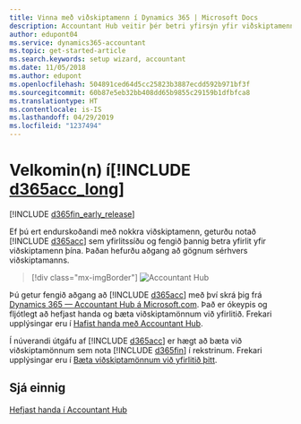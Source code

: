 ```yaml
---
title: Vinna með viðskiptamenn í Dynamics 365 | Microsoft Docs
description: Accountant Hub veitir þér betri yfirsýn yfir viðskiptamenn þína þannig að þú getur auðveldlega skipt frá einum viðskiptamanni yfir í annan.
author: edupont04
ms.service: dynamics365-accountant
ms.topic: get-started-article
ms.search.keywords: setup wizard, accountant
ms.date: 11/05/2018
ms.author: edupont
ms.openlocfilehash: 504891ced64d5cc25823b3887ecdd592b971bf3f
ms.sourcegitcommit: 60b87e5eb32bb408dd65b9855c29159b1dfbfca8
ms.translationtype: HT
ms.contentlocale: is-IS
ms.lasthandoff: 04/29/2019
ms.locfileid: "1237494"
---
```

# <a name="welcome-to-include-d365acclongincludesd365acclongmdmd"></a>Velkomin(n) í[!INCLUDE [d365acc_long](includes/d365acc_long_md.md)]
[!INCLUDE [d365fin_early_release](includes/d365fin_early_release.md.md)]

Ef þú ert endurskoðandi með nokkra viðskiptamenn, geturðu notað [!INCLUDE [d365acc](includes/d365acc_md.md)] sem yfirlitssíðu og fengið þannig betra yfirlit yfir viðskiptamenn þína. Þaðan hefurðu aðgang að gögnum sérhvers viðskiptamanns.  

> [!div class="mx-imgBorder"]
> ![Accountant Hub](./media/accountant-get-started/accountant-dashboard.png)

Þú getur fengið aðgang að [!INCLUDE [d365acc](includes/d365acc_md.md)] með því skrá þig frá [Dynamics 365 — Accountant Hub á Microsoft.com](https://www.microsoft.com/en-us/dynamics365/financial-insights-for-accountants). Það er ókeypis og fljótlegt að hefjast handa og bæta viðskiptamönnum við yfirlitið. Frekari upplýsingar eru í [Hafist handa með Accountant Hub](get-started.md).  

Í núverandi útgáfu af [!INCLUDE [d365acc](includes/d365acc_md.md)] er hægt að bæta við viðskiptamönnum sem nota [!INCLUDE [d365fin](includes/d365fin_long_md.md)] í rekstrinum. Frekari upplýsingar eru í [Bæta viðskiptamönnum við yfirlitið þitt](add-client.md).  

## <a name="see-also"></a>Sjá einnig
[Hefjast handa í Accountant Hub](get-started.md)  
